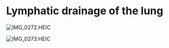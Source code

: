 # Lymphatic drainage of the lung

![IMG_0272.HEIC](Lymphatic%20drainage%20of%20the%20lung%20ee001a375eff442ca22715f7057d701e/IMG_0272.heic)

![IMG_0273.HEIC](Lymphatic%20drainage%20of%20the%20lung%20ee001a375eff442ca22715f7057d701e/IMG_0273.heic)